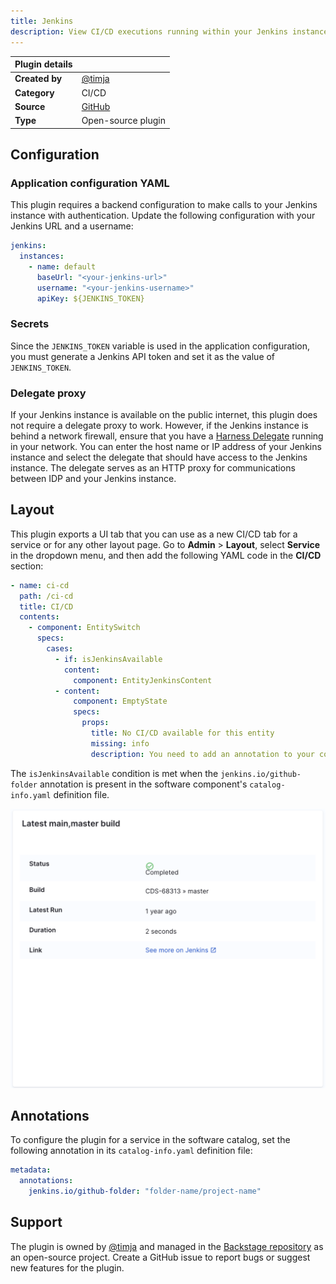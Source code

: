 ```yaml
---
title: Jenkins
description: View CI/CD executions running within your Jenkins instance.
---
```


| Plugin details |                                                                              |
| -------------- | ---------------------------------------------------------------------------- |
| **Created by** | [@timja](https://github.com/timja)                                           |
| **Category**   | CI/CD                                                                        |
| **Source**     | [GitHub](https://github.com/backstage/community-plugins/tree/main/workspaces/jenkins/plugins/jenkins#jenkins-plugin-alpha) |
| **Type**       | Open-source plugin                                                           |

## Configuration

### Application configuration YAML

This plugin requires a backend configuration to make calls to your Jenkins instance with authentication. Update the following configuration with your Jenkins URL and a username:

```yaml
jenkins:
  instances:
    - name: default
      baseUrl: "<your-jenkins-url>"
      username: "<your-jenkins-username>"
      apiKey: ${JENKINS_TOKEN}
```

### Secrets

Since the `JENKINS_TOKEN` variable is used in the application configuration, you must generate a Jenkins API token and set it as the value of `JENKINS_TOKEN`.

### Delegate proxy

If your Jenkins instance is available on the public internet, this plugin does not require a delegate proxy to work. However, if the Jenkins instance is behind a network firewall, ensure that you have a [Harness Delegate](/docs/platform/delegates/delegate-concepts/delegate-overview) running in your network. You can enter the host name or IP address of your Jenkins instance and select the delegate that should have access to the Jenkins instance. The delegate serves as an HTTP proxy for communications between IDP and your Jenkins instance.

## Layout

This plugin exports a UI tab that you can use as a new CI/CD tab for a service or for any other layout page. Go to **Admin** > **Layout**, select **Service** in the dropdown menu, and then add the following YAML code in the **CI/CD** section:

```yaml
- name: ci-cd
  path: /ci-cd
  title: CI/CD
  contents:
    - component: EntitySwitch
      specs:
        cases:
          - if: isJenkinsAvailable
            content:
              component: EntityJenkinsContent
          - content:
              component: EmptyState
              specs:
                props:
                  title: No CI/CD available for this entity
                  missing: info
                  description: You need to add an annotation to your component if you want to enable CI/CD for it. You can read more about annotations in Backstage by clicking the button below.
```

The `isJenkinsAvailable` condition is met when the `jenkins.io/github-folder` annotation is present in the software component's `catalog-info.yaml` definition file.

![](./static/jenkins-card.png)

## Annotations

To configure the plugin for a service in the software catalog, set the following annotation in its `catalog-info.yaml` definition file:

```yaml
metadata:
  annotations:
    jenkins.io/github-folder: "folder-name/project-name"
```

## Support

The plugin is owned by [@timja](https://github.com/timja) and managed in the [Backstage repository](https://github.com/backstage/community-plugins/tree/main/workspaces/jenkins/plugins) as an open-source project. Create a GitHub issue to report bugs or suggest new features for the plugin.
